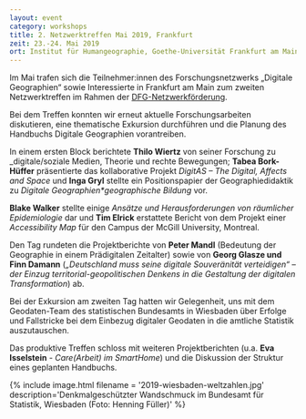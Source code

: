 ```yaml
---
layout: event 
category: workshops
title: 2. Netzwerktreffen Mai 2019, Frankfurt
zeit: 23.-24. Mai 2019
ort: Institut für Humangeographie, Goethe-Universität Frankfurt am Main
---
```


Im Mai trafen sich die Teilnehmer:innen des Forschungsnetzwerks „Digitale Geographien“ sowie Interessierte in Frankfurt am Main zum zweiten Netzwerktreffen im Rahmen der [DFG-Netzwerkförderung](http://digitale-geographien.de/news/dfg-foerderung-und-ankuendigung). 

Bei dem Treffen konnten wir erneut aktuelle Forschungsarbeiten diskutieren, eine thematische Exkursion durchführen und die Planung des Handbuchs Digitale Geographien vorantreiben.

In einem ersten Block berichtete **Thilo Wiertz**
von seiner Forschung zu _digitale/soziale Medien, Theorie und rechte Bewegungen; **Tabea Bork-Hüffer** präsentierte das kollaborative Projekt _DigitAS – The Digital, Affects and Space_ und **Inga Gryl** stellte ein Positionspapier der Geographiedidaktik zu _Digitale Geographien*geographische Bildung_ vor. 

**Blake Walker** stellte einige _Ansätze und Herausforderungen von räumlicher Epidemiologie_ dar und **Tim Elrick** erstattete Bericht von dem Projekt einer
_Accessibility Map_ für den Campus der McGill University, Montreal.

Den Tag rundeten die Projektberichte von **Peter Mandl** (Bedeutung der Geographie in einem Prädigitalen Zeitalter) sowie von **Georg Glasze und Finn Damann** (_„Deutschland muss seine digitale Souveränität verteidigen“ – der Einzug territorial-geopolitischen Denkens in die Gestaltung der digitalen Transformation_) ab.


Bei der Exkursion am zweiten Tag hatten wir Gelegenheit, uns mit dem Geodaten-Team des statistischen Bundesamts in Wiesbaden über Erfolge und Fallstricke bei dem Einbezug digitaler Geodaten in die amtliche Statistik auszutauschen.

Das produktive Treffen schloss mit weiteren Projektberichten (u.a. **Eva Isselstein** - _Care(Arbeit) im SmartHome_) und die Diskussion der Struktur eines geplanten Handbuchs.


{% include image.html filename = '2019-wiesbaden-weltzahlen.jpg' description='Denkmalgeschützter Wandschmuck im Bundesamt für Statistik, Wiesbaden (Foto: Henning Füller)' %}

